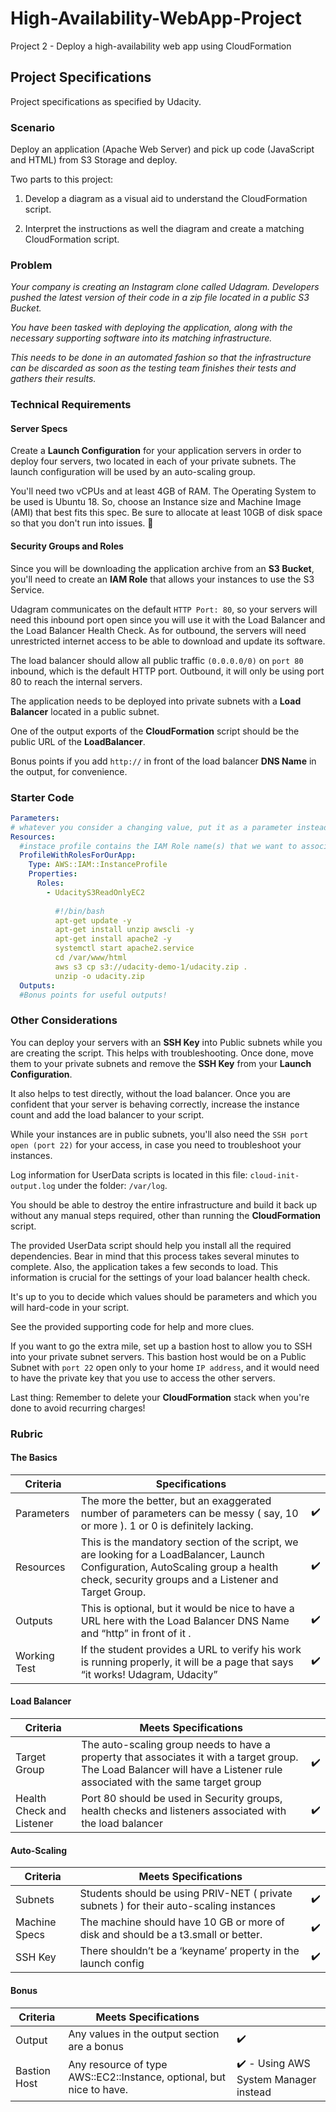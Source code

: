 # High-Availability-WebApp-Project

Project 2 - Deploy a high-availability web app using CloudFormation

## Project Specifications

Project specifications as specified by Udacity. 

### Scenario

Deploy an application (Apache Web Server) and pick up code (JavaScript and HTML) from S3 Storage and deploy.

Two parts to this project:

1. Develop a diagram as a visual aid to understand the CloudFormation script.

2. Interpret the instructions as well the diagram and create a matching CloudFormation script.

### Problem

*Your company is creating an Instagram clone called Udagram. Developers pushed the latest version of their code in a zip file located in a public S3 Bucket.*

*You have been tasked with deploying the application, along with the necessary supporting software into its matching infrastructure.*

*This needs to be done in an automated fashion so that the infrastructure can be discarded as soon as the testing team finishes their tests and gathers their results.*

### Technical Requirements

#### Server Specs

Create a **Launch Configuration** for your application servers in order to deploy four servers, two located in each of your private subnets. The launch configuration will be used by an auto-scaling group.

You'll need two vCPUs and at least 4GB of RAM. The Operating System to be used is Ubuntu 18. So, choose an Instance size and Machine Image (AMI) that best fits this spec. Be sure to allocate at least 10GB of disk space so that you don't run into issues. 

#### Security Groups and Roles

Since you will be downloading the application archive from an **S3 Bucket**, you'll need to create an **IAM Role** that allows your instances to use the S3 Service.

Udagram communicates on the default `HTTP Port: 80`, so your servers will need this inbound port open since you will use it with the Load Balancer and the Load Balancer Health Check. As for outbound, the servers will need unrestricted internet access to be able to download and update its software.

The load balancer should allow all public traffic `(0.0.0.0/0)` on `port 80` inbound, which is the default HTTP port. Outbound, it will only be using port 80 to reach the internal servers.

The application needs to be deployed into private subnets with a **Load Balancer** located in a public subnet.

One of the output exports of the **CloudFormation** script should be the public URL of the **LoadBalancer**.

Bonus points if you add `http://` in front of the load balancer **DNS Name** in the output, for convenience.

### Starter Code

```yaml
Parameters:
# whatever you consider a changing value, put it as a parameter instead of hard-coding it into your script
Resources:
  #instace profile contains the IAM Role name(s) that we want to associate to our auto scaling EC2 Servers
  ProfileWithRolesForOurApp:
    Type: AWS::IAM::InstanceProfile
    Properties:
      Roles:
        - UdacityS3ReadOnlyEC2
  
          #!/bin/bash
          apt-get update -y
          apt-get install unzip awscli -y
          apt-get install apache2 -y
          systemctl start apache2.service
          cd /var/www/html
          aws s3 cp s3://udacity-demo-1/udacity.zip .
          unzip -o udacity.zip
  Outputs:
  #Bonus points for useful outputs!
```

### Other Considerations

You can deploy your servers with an **SSH Key** into Public subnets while you are creating the script. This helps with troubleshooting. Once done, move them to your private subnets and remove the **SSH Key** from your **Launch Configuration**.

It also helps to test directly, without the load balancer. Once you are confident that your server is behaving correctly, increase the instance count and add the load balancer to your script.

While your instances are in public subnets, you'll also need the `SSH port open (port 22)` for your access, in case you need to troubleshoot your instances.

Log information for UserData scripts is located in this file: `cloud-init-output.log` under the folder: `/var/log`.

You should be able to destroy the entire infrastructure and build it back up without any manual steps required, other than running the **CloudFormation** script.

The provided UserData script should help you install all the required dependencies. Bear in mind that this process takes several minutes to complete. Also, the application takes a few seconds to load. This information is crucial for the settings of your load balancer health check.

It's up to you to decide which values should be parameters and which you will hard-code in your script.

See the provided supporting code for help and more clues.

If you want to go the extra mile, set up a bastion host to allow you to SSH into your private subnet servers. This bastion host would be on a Public Subnet with `port 22` open only to your home `IP address`, and it would need to have the private key that you use to access the other servers.

Last thing: Remember to delete your **CloudFormation** stack when you're done to avoid recurring charges!

### Rubric

#### The Basics

|Criteria   |Specifications   |   |
|---|---|---|
|Parameters   |The more the better, but an exaggerated number of parameters can be messy ( say, 10 or more ). 1 or 0 is definitely lacking.   |  :heavy_check_mark:   |
|Resources   |This is the mandatory section of the script, we are looking for a LoadBalancer, Launch Configuration, AutoScaling group a health check, security groups and a Listener and Target Group.   | :heavy_check_mark:  |
|Outputs   |This is optional, but it would be nice to have a URL here with the Load Balancer DNS Name and “http” in front of it .   | :heavy_check_mark:  |
|Working Test   |If the student provides a URL to verify his work is running properly, it will be a page that says “it works! Udagram, Udacity”   | :heavy_check_mark:  |

#### Load Balancer

|Criteria   |Meets Specifications   |   |
|---|---|---|
| Target Group  |The auto-scaling group needs to have a property that associates it with a target group. The Load Balancer will have a Listener rule associated with the same target group   |:heavy_check_mark:   |
|Health Check and Listener   |Port 80 should be used in Security groups, health checks and listeners associated with the load balancer   | :heavy_check_mark:  |

#### Auto-Scaling

|  Criteria |Meets Specifications   |   |
|---|---|---|
|Subnets   |Students should be using PRIV-NET ( private subnets ) for their auto-scaling instances   | :heavy_check_mark:  |
|Machine Specs   |The machine should have 10 GB or more of disk and should be a t3.small or better.   | :heavy_check_mark:  |
|SSH Key   |There shouldn’t be a ‘keyname’ property in the launch config   |:heavy_check_mark:   |


#### Bonus

|Criteria   |Meets Specifications   |   |
|---|---|---|
|Output   |Any values in the output section are a bonus   | :heavy_check_mark:  |
|Bastion Host   | Any resource of type AWS::EC2::Instance, optional, but nice to have.  | :heavy_check_mark: - Using AWS System Manager instead  |
